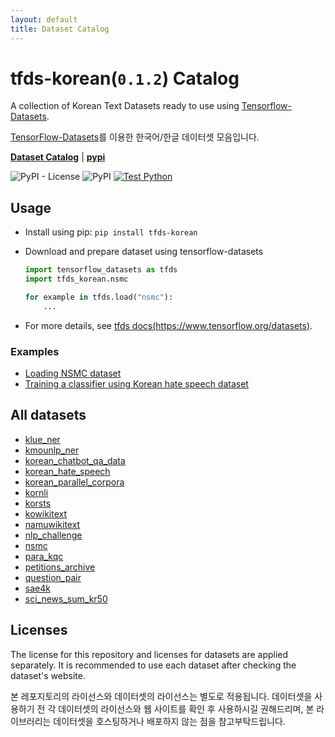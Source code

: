 ```yaml
---
layout: default
title: Dataset Catalog
---
```


# tfds-korean(`0.1.2`) Catalog

A collection of Korean Text Datasets ready to use using [Tensorflow-Datasets](https://github.com/tensorflow/datasets).

[TensorFlow-Datasets](https://github.com/tensorflow/datasets)를 이용한 한국어/한글 데이터셋 모음입니다.

[**Dataset Catalog**](https://jeongukjae.github.io/tfds-korean) \| [**pypi**](https://pypi.org/project/tfds-korean/)

![PyPI - License](https://img.shields.io/pypi/l/tfds-korean)
![PyPI](https://img.shields.io/pypi/v/tfds-korean)
[![Test Python](https://github.com/jeongukjae/tfds-korean/actions/workflows/test-python.yml/badge.svg)](https://github.com/jeongukjae/tfds-korean/actions/workflows/test-python.yml)

## Usage

* Install using pip: `pip install tfds-korean`
* Download and prepare dataset using tensorflow-datasets

  ```python
  import tensorflow_datasets as tfds
  import tfds_korean.nsmc

  for example in tfds.load("nsmc"):
      ...
  ```

* For more details, see [tfds docs(https://www.tensorflow.org/datasets)](https://www.tensorflow.org/datasets).

### Examples

* [Loading NSMC dataset](https://github.com/jeongukjae/tfds-korean/blob/main/examples/nsmc_loading_datasets.ipynb)
* [Training a classifier using Korean hate speech dataset](https://github.com/jeongukjae/tfds-korean/blob/main/examples/korean_hate_speech_lstm.ipynb)

## All datasets

* [klue_ner](./datasets/klue_ner.html)
* [kmounlp_ner](./datasets/kmounlp_ner.html)
* [korean_chatbot_qa_data](./datasets/korean_chatbot_qa_data.html)
* [korean_hate_speech](./datasets/korean_hate_speech.html)
* [korean_parallel_corpora](./datasets/korean_parallel_corpora.html)
* [kornli](./datasets/kornli.html)
* [korsts](./datasets/korsts.html)
* [kowikitext](./datasets/kowikitext.html)
* [namuwikitext](./datasets/namuwikitext.html)
* [nlp_challenge](./datasets/nlp_challenge.html)
* [nsmc](./datasets/nsmc.html)
* [para_kqc](./datasets/para_kqc.html)
* [petitions_archive](./datasets/petitions_archive.html)
* [question_pair](./datasets/question_pair.html)
* [sae4k](./datasets/sae4k.html)
* [sci_news_sum_kr50](./datasets/sci_news_sum_kr50.html)


## Licenses

The license for this repository and licenses for datasets are applied separately. It is recommended to use each dataset after checking the dataset's website.

본 레포지토리의 라이선스와 데이터셋의 라이선스는 별도로 적용됩니다. 데이터셋을 사용하기 전 각 데이터셋의 라이선스와 웹 사이트를 확인 후 사용하시길 권해드리며, 본 라이브러리는 데이터셋을 호스팅하거나 배포하지 않는 점을 참고부탁드립니다.
